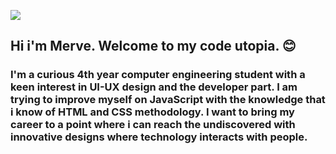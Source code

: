 ![](https://komarev.com/ghpvc/?username=mervusa&color=blue)

## **Hi i'm Merve. Welcome to my code utopia. 😊**
### I'm a curious 4th year computer engineering student with a keen interest in UI-UX design and the developer part. I am trying to improve myself on JavaScript with the knowledge that i know of HTML and CSS methodology. I want to bring my career to a point where i can reach the undiscovered with innovative designs where technology interacts with people. 



